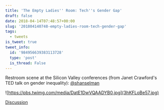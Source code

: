 ```yaml
---
title: 'The Empty Ladies'' Room: Tech''s Gender Gap'
draft: false
date: 2018-04-14T07:48:57+00:00
slug: '201804140748-empty-ladies-room-tech-gender-gap'
tags:
  - tweets
is_tweet: true
tweet_info:
  id: '984956639383113728'
  type: 'post'
  is_thread: False
---
```




Restroom scene at the Silicon Valley conferences (from Janet Crawford's TED talk on gender inequality): [@shanselman](https://x.com/shanselman) 

![https://pbs.twimg.com/media/DatE1DwVQAADYB0.jpg](3hKFLoBe57.jpg)

[Discussion](https://x.com/sytelus/status/984956639383113728)
